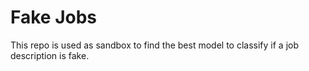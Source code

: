 # Fake Jobs

This repo is used as sandbox to find the best model to classify if a job description is fake.